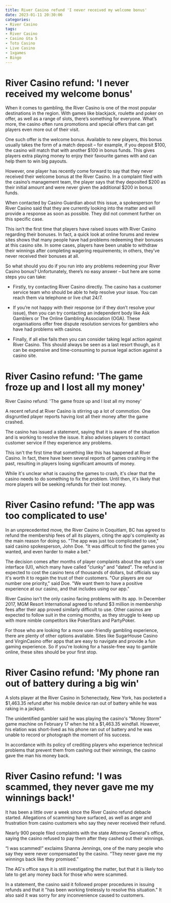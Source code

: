 ```yaml
---
title: River Casino refund 'I never received my welcome bonus'
date: 2023-01-11 20:30:06
categories:
- River Casino
tags:
- River Casino
- Casino Gta 5
- Toto Casino
- Live Casino
- 1xgames
- Bingo
---
```



#  River Casino refund: 'I never received my welcome bonus'

When it comes to gambling, the River Casino is one of the most popular destinations in the region. With games like blackjack, roulette and poker on offer, as well as a range of slots, there’s something for everyone. What’s more, the casino often runs promotions and special offers that can get players even more out of their visit.

One such offer is the welcome bonus. Available to new players, this bonus usually takes the form of a match deposit – for example, if you deposit $100, the casino will match that with another $100 in bonus funds. This gives players extra playing money to enjoy their favourite games with and can help them to win big payouts.

However, one player has recently come forward to say that they never received their welcome bonus at the River Casino. In a complaint filed with the casino’s management team, the player says that they deposited $200 as their initial amount and were never given the additional $200 in bonus funds.

When contacted by Casino Guardian about this issue, a spokesperson for River Casino said that they are currently looking into the matter and will provide a response as soon as possible. They did not comment further on this specific case.

This isn’t the first time that players have raised issues with River Casino regarding their bonuses. In fact, a quick look at online forums and review sites shows that many people have had problems redeeming their bonuses at this casino site. In some cases, players have been unable to withdraw their winnings after completing wagering requirements; in others, they’ve never received their bonuses at all.

So what should you do if you run into any problems redeeming your River Casino bonus? Unfortunately, there’s no easy answer – but here are some steps you can take:

- Firstly, try contacting River Casino directly. The casino has a customer service team who should be able to help resolve your issue. You can reach them via telephone or live chat 24/7.

- If you’re not happy with their response (or if they don’t resolve your issue), then you can try contacting an independent body like Ask Gamblers or The Online Gambling Association (OGA). These organisations offer free dispute resolution services for gamblers who have had problems with casinos.

- Finally, if all else fails then you can consider taking legal action against River Casino. This should always be seen as a last resort though, as it can be expensive and time-consuming to pursue legal action against a casino site.

#  River Casino refund: 'The game froze up and I lost all my money'

River Casino refund: 'The game froze up and I lost all my money'

A recent refund at River Casino is stirring up a lot of commotion. One disgruntled player reports having lost all their money after the game crashed.

The casino has issued a statement, saying that it is aware of the situation and is working to resolve the issue. It also advises players to contact customer service if they experience any problems.

This isn't the first time that something like this has happened at River Casino. In fact, there have been several reports of games crashing in the past, resulting in players losing significant amounts of money.

While it's unclear what is causing the games to crash, it's clear that the casino needs to do something to fix the problem. Until then, it's likely that more players will be seeking refunds for their lost money.

#  River Casino refund: 'The app was too complicated to use'

In an unprecedented move, the River Casino in Coquitlam, BC has agreed to refund the membership fees of all its players, citing the app's complexity as the main reason for doing so. "The app was just too complicated to use," said casino spokesperson, John Doe. "It was difficult to find the games you wanted, and even harder to make a bet."

The decision comes after months of player complaints about the app's user interface (UI), which many have called "clunky" and "dated". The refund is expected to cost the casino tens of thousands of dollars, but officials say it's worth it to regain the trust of their customers. "Our players are our number one priority," said Doe. "We want them to have a positive experience at our casino, and that includes using our app."

River Casino isn't the only casino facing problems with its app. In December 2017, MGM Resort International agreed to refund $3 million in membership fees after their app proved similarly difficult to use. Other casinos are expected to follow suit in the coming months, as they struggle to keep up with more nimble competitors like PokerStars and PartyPoker.

For those who are looking for a more user-friendly gambling experience, there are plenty of other options available. Sites like SugarHouse Casino and VirginCasino offer apps that are easy to navigate and provide a fun gaming experience. So if you're looking for a hassle-free way to gamble online, these sites should be your first stop.

#  River Casino refund: 'My phone ran out of battery during a big win'

A slots player at the River Casino in Schenectady, New York, has pocketed a $1,463.35 refund after his mobile device ran out of battery while he was raking in a jackpot.

The unidentified gambler said he was playing the casino's "Money Storm" game machine on February 17 when he hit a $1,463.35 windfall. However, his elation was short-lived as his phone ran out of battery and he was unable to record or photograph the moment of his success.

In accordance with its policy of crediting players who experience technical problems that prevent them from cashing out their winnings, the casino gave the man his money back.

#  River Casino refund: 'I was scammed, they never gave me my winnings back!'

It has been a little over a week since the River Casino refund debacle started. Allegations of scamming have surfaced, as well as anger and frustration from casino customers who say they never received their refund.

Nearly 900 people filed complaints with the state Attorney General's office, saying the casino refused to pay them after they cashed out their winnings.

“I was scammed!” exclaims Shanna Jennings, one of the many people who say they were never compensated by the casino. “They never gave me my winnings back like they promised.”

The AG's office says it is still investigating the matter, but that it is likely too late to get any money back for those who were scammed.

In a statement, the casino said it followed proper procedures in issuing refunds and that it "has been working tirelessly to resolve this situation." It also said it was sorry for any inconvenience caused to customers.